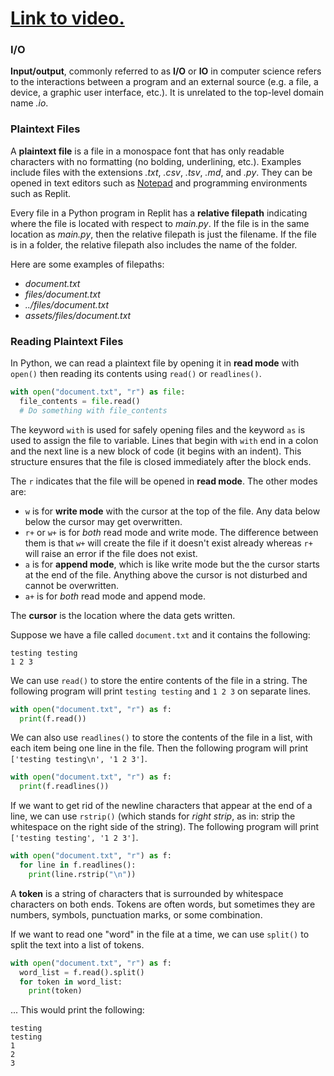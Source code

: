 # [Link to video.](https://www.youtube.com/watch?v=psGifOWmK-k&list=PLVD25niNi0BnTo_MGI8NI6WvVIXcC9khH)

### I/O

**Input/output**, commonly referred to as **I/O** or **IO** in computer science refers to the interactions between a program and an external source (e.g. a file, a device, a graphic user interface, etc.). It is unrelated to the  top-level domain name *.io*.

### Plaintext Files

A **plaintext file** is a file in a monospace font that has only readable characters with no formatting (no bolding, underlining, etc.). Examples include files with the extensions *.txt*, *.csv*, *.tsv*, *.md*, and *.py*. They can be opened in text editors such as [Notepad](https://en.wikipedia.org/wiki/Windows_Notepad) and programming environments such as Replit.

Every file in a Python program in Replit has a **relative filepath** indicating where the file is located with respect to *main.py*. If the file is in the same location as *main.py*, then the relative filepath is just the filename. If the file is in a folder, the relative filepath also includes the name of the folder.

Here are some examples of filepaths:

* *document.txt*
* *files/document.txt*
* *../files/document.txt*
* *assets/files/document.txt*
  
### Reading Plaintext Files

In Python, we can read a plaintext file by opening it in **read mode** with `open()` then reading its contents using `read()` or `readlines()`.  

```python
with open("document.txt", "r") as file: 
  file_contents = file.read()
  # Do something with file_contents
```

The keyword `with` is used for safely opening files and the keyword `as` is used to assign the file to variable. Lines that begin with `with` end in a colon and the next line is a new block of code (it begins with an indent). This structure ensures that the file is closed immediately after the block ends.

The `r`  indicates that the file will be opened in **read mode**. The other modes are:

* `w` is for **write mode** with the cursor at the top of the file. Any data below below the cursor may get overwritten.
* `r+` or `w+` is for *both* read mode and write mode. The difference between them is that `w+` will create the file if it doesn't exist already whereas `r+` will raise an error if the file does not exist.
* `a` is for **append mode**, which is like write mode but the the cursor starts at the end of the file. Anything above the cursor is not disturbed and cannot be overwritten.
* `a+` is for *both* read mode and append mode.

The **cursor** is the location where the data gets written.


Suppose we have a file called `document.txt` and it contains the following:

```
testing testing
1 2 3
```

We can use `read()` to store the entire contents of the file in a string. The following program will print `testing testing` and `1 2 3` on separate lines.

```python
with open("document.txt", "r") as f:
  print(f.read())
```

We can also use `readlines()` to store the contents of the file in a list, with each item being one line in the file. Then the following program will print `['testing testing\n', '1 2 3']`.

```python
with open("document.txt", "r") as f:
  print(f.readlines())
```

If we want to get rid of the newline characters that appear at the end of a line, we can use `rstrip()` (which stands for *right strip*, as in: strip the whitespace on the right side of the string). The following program will print `['testing testing', '1 2 3']`.

```python
with open("document.txt", "r") as f:
  for line in f.readlines():
    print(line.rstrip("\n"))
```

A **token** is a string of characters that is surrounded by whitespace characters on both ends. Tokens are often words, but sometimes they are numbers, symbols, punctuation marks, or some combination.

If we want to read one "word" in the file at a time, we can use `split()` to split the text into a list of tokens.

```python
with open("document.txt", "r") as f:
  word_list = f.read().split()
  for token in word_list:
    print(token)
```

... This would print the following:

```
testing
testing
1
2
3
```
